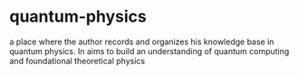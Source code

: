# quantum-physics
a place where the author records and organizes his knowledge base in quantum physics. In aims to build an understanding of quantum computing and foundational theoretical physics
